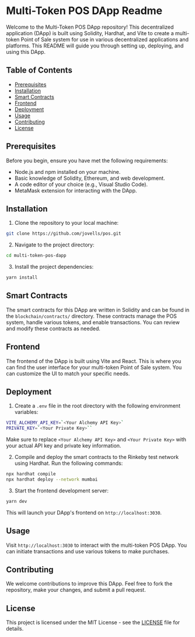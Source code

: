 # Multi-Token POS DApp Readme

Welcome to the Multi-Token POS DApp repository! This decentralized application (DApp) is built using Solidity, Hardhat, and Vite to create a multi-token Point of Sale system for use in various decentralized applications and platforms. This README will guide you through setting up, deploying, and using this DApp.

## Table of Contents

- [Prerequisites](#prerequisites)
- [Installation](#installation)
- [Smart Contracts](#smart-contracts)
- [Frontend](#frontend)
- [Deployment](#deployment)
- [Usage](#usage)
- [Contributing](#contributing)
- [License](#license)

## Prerequisites

Before you begin, ensure you have met the following requirements:

- Node.js and npm installed on your machine.
- Basic knowledge of Solidity, Ethereum, and web development.
- A code editor of your choice (e.g., Visual Studio Code).
- MetaMask extension for interacting with the DApp.

## Installation

1. Clone the repository to your local machine:

```bash
git clone https://github.com/jovells/pos.git
```

2. Navigate to the project directory:

```bash
cd multi-token-pos-dapp
```

3. Install the project dependencies:

```bash
yarn install
```

## Smart Contracts

The smart contracts for this DApp are written in Solidity and can be found in the `blockchain/contracts/` directory. These contracts manage the POS system, handle various tokens, and enable transactions. You can review and modify these contracts as needed.

## Frontend

The frontend of the DApp is built using Vite and React. This is where you can find the user interface for your multi-token Point of Sale system. You can customize the UI to match your specific needs.

## Deployment

1. Create a `.env` file in the root directory with the following environment variables:

```bash
VITE_ALCHEMY_API_KEY=`<Your Alchemy API Key>`
PRIVATE_KEY=`<Your Private Key>``
```

Make sure to replace `<Your Alchemy API Key>` and `<Your Private Key>` with your actual API key and private key information.

2. Compile and deploy the smart contracts to the Rinkeby test network using Hardhat. Run the following commands:

```bash
npx hardhat compile
npx hardhat deploy --network mumbai
```

3. Start the frontend development server:

```bash
yarn dev
```

This will launch your DApp's frontend on `http://localhost:3030`.

## Usage

 Visit `http://localhost:3030` to interact with the multi-token POS DApp. You can initiate transactions and use various tokens to make purchases.

## Contributing

We welcome contributions to improve this DApp. Feel free to fork the repository, make your changes, and submit a pull request.

## License

This project is licensed under the MIT License - see the [LICENSE](LICENSE) file for details.

